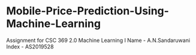 # Mobile-Price-Prediction-Using-Machine-Learning
Assignment for CSC 369 2.0 Machine Learning I
Name - A.N.Sandaruwani
Index - AS2019528
